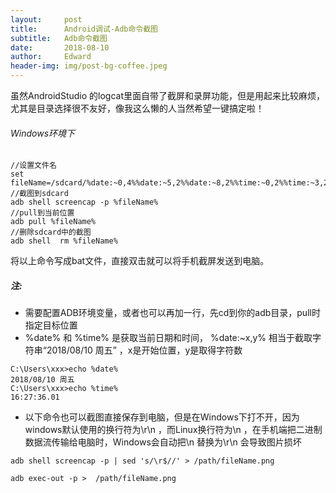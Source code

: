 ```yaml
---
layout:     post
title:      Android调试-Adb命令截图
subtitle:   Adb命令截图
date:       2018-08-10
author:     Edward
header-img: img/post-bg-coffee.jpeg
---
```


虽然AndroidStudio 的logcat里面自带了截屏和录屏功能，但是用起来比较麻烦，尤其是目录选择很不友好，像我这么懒的人当然希望一键搞定啦！
###### Windows环境下

```
//设置文件名
set fileName=/sdcard/%date:~0,4%%date:~5,2%%date:~8,2%%time:~0,2%%time:~3,2%%time:~6,2%.png
//截图到sdcard
adb shell screencap -p %fileName%
//pull到当前位置
adb pull %fileName%
//删除sdcard中的截图
adb shell  rm %fileName%
```
将以上命令写成bat文件，直接双击就可以将手机截屏发送到电脑。
##### 注: 
- 需要配置ADB环境变量，或者也可以再加一行，先cd到你的adb目录，pull时指定目标位置
-  %date%   和  %time% 是获取当前日期和时间， %date:~x,y%   相当于截取字符串“2018/08/10 周五” ，x是开始位置，y是取得字符数
  ```
C:\Users\xxx>echo %date%
2018/08/10 周五
C:\Users\xxx>echo %time%
16:27:36.01
  ```

- 以下命令也可以截图直接保存到电脑，但是在Windows下打不开，因为windows默认使用的换行符为\r\n ，而Linux换行符为\n ，在手机端把二进制数据流传输给电脑时，Windows会自动把\n 替换为\r\n 会导致图片损坏
```
adb shell screencap -p | sed 's/\r$//' > /path/fileName.png
```
```
adb exec-out -p >  /path/fileName.png
```



